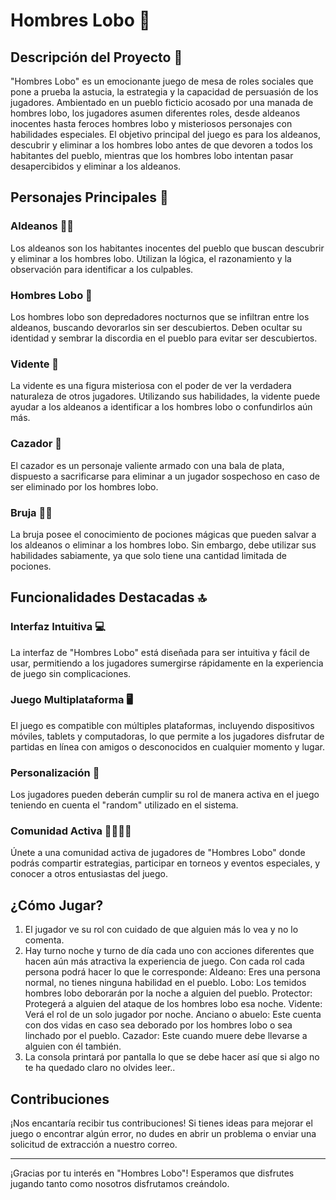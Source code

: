 # Hombres Lobo :wolf:

## Descripción del Proyecto :page_with_curl:
"Hombres Lobo" es un emocionante juego de mesa de roles sociales que pone a prueba la astucia, la estrategia y la capacidad de persuasión de los jugadores. Ambientado en un pueblo ficticio acosado por una manada de hombres lobo, los jugadores asumen diferentes roles, desde aldeanos inocentes hasta feroces hombres lobo y misteriosos personajes con habilidades especiales. El objetivo principal del juego es para los aldeanos, descubrir y eliminar a los hombres lobo antes de que devoren a todos los habitantes del pueblo, mientras que los hombres lobo intentan pasar desapercibidos y eliminar a los aldeanos.

## Personajes Principales :book:

### Aldeanos :person_curly_hair:
Los aldeanos son los habitantes inocentes del pueblo que buscan descubrir y eliminar a los hombres lobo. Utilizan la lógica, el razonamiento y la observación para identificar a los culpables.

### Hombres Lobo :wolf:
Los hombres lobo son depredadores nocturnos que se infiltran entre los aldeanos, buscando devorarlos sin ser descubiertos. Deben ocultar su identidad y sembrar la discordia en el pueblo para evitar ser descubiertos.

### Vidente :flower_playing_cards:
La vidente es una figura misteriosa con el poder de ver la verdadera naturaleza de otros jugadores. Utilizando sus habilidades, la vidente puede ayudar a los aldeanos a identificar a los hombres lobo o confundirlos aún más.

### Cazador :gun:
El cazador es un personaje valiente armado con una bala de plata, dispuesto a sacrificarse para eliminar a un jugador sospechoso en caso de ser eliminado por los hombres lobo.

### Bruja :mage_woman:
La bruja posee el conocimiento de pociones mágicas que pueden salvar a los aldeanos o eliminar a los hombres lobo. Sin embargo, debe utilizar sus habilidades sabiamente, ya que solo tiene una cantidad limitada de pociones.

## Funcionalidades Destacadas :top:

### Interfaz Intuitiva :computer:
La interfaz de "Hombres Lobo" está diseñada para ser intuitiva y fácil de usar, permitiendo a los jugadores sumergirse rápidamente en la experiencia de juego sin complicaciones.

### Juego Multiplataforma :desktop_computer:
El juego es compatible con múltiples plataformas, incluyendo dispositivos móviles, tablets y computadoras, lo que permite a los jugadores disfrutar de partidas en línea con amigos o desconocidos en cualquier momento y lugar.

### Personalización :memo:
Los jugadores pueden deberán cumplir su rol de manera activa en el juego teniendo en cuenta el "random" utilizado en el sistema.

### Comunidad Activa :family_man_woman_boy_boy:
Únete a una comunidad activa de jugadores de "Hombres Lobo" donde podrás compartir estrategias, participar en torneos y eventos especiales, y conocer a otros entusiastas del juego.

## ¿Cómo Jugar?

1. El jugador ve su rol con cuidado de que alguien más lo vea y no lo comenta.
2. Hay turno noche y turno de día cada uno con acciones diferentes que hacen aún más atractiva la experiencia de juego. Con cada rol cada persona podrá hacer lo que le corresponde:
   Aldeano: Eres una persona normal, no tienes ninguna habilidad en el pueblo.
   Lobo: Los temidos hombres lobo deborarán por la noche a alguien del pueblo.
   Protector: Protegerá a alguien del ataque de los hombres lobo esa noche.
   Vidente: Verá el rol de un solo jugador por noche.
   Anciano o abuelo: Este cuenta con dos vidas en caso sea deborado por los hombres lobo o sea linchado por el pueblo.
   Cazador: Este cuando muere debe llevarse a alguien con él también.
3. La consola printará por pantalla lo que se debe hacer así que si algo no te ha quedado claro no olvides leer..

## Contribuciones
¡Nos encantaría recibir tus contribuciones! Si tienes ideas para mejorar el juego o encontrar algún error, no dudes en abrir un problema o enviar una solicitud de extracción a nuestro correo.

---

¡Gracias por tu interés en "Hombres Lobo"! Esperamos que disfrutes jugando tanto como nosotros disfrutamos creándolo.
